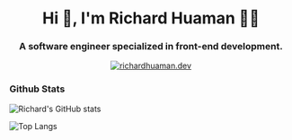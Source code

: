 <h1 align="center">Hi 👋, I'm Richard Huaman 👨‍💻</h1>
<h3 align="center">A software engineer specialized in front-end development.</h3>

<!-- ### Socials -->

<p align="center">
  <a href="https://twitter.com/richardhuaman.dev" target="_blank">
    <img src="https://img.shields.io/badge/follow-%40richardhuaman.dev-000000?logo=x&style=for-the-badge" alt="richardhuaman.dev" />
  </a>
  <!-- <a href="https://github.com/richardhuaman1/richardhuaman1/issues">
    <img src="https://img.shields.io/badge/Ask%20me-anything-1abc9c.svg?style=for-the-badge&link=https://github.com/richardhuaman1/richardhuaman1/issues"/>
  </a> -->
</p>

### Github Stats

![Richard's GitHub stats](https://github-readme-stats.vercel.app/api?username=richardhuaman1&theme=react&show_icons=true&hide=prs,issues,contribs)

![Top Langs](https://github-readme-stats.vercel.app/api/top-langs/?username=richardhuaman1&layout=compact&theme=react)
